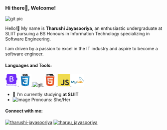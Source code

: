 <h3>Hi there👋, Welcome!</h3>

<img width="483" alt="git pic" src="https://github.com/tharuuj/tharuuj/assets/128963025/19af324c-41ec-49ce-9d4e-c4d98a228637">

Hello!👋 My name is **Tharushi Jayasooriya**, an enthusiastic undergraduate at SLIIT pursuing a BS Honours in Information Technology specializing in Software Engineering. 

I am driven by a passion to excel in the IT industry and aspire to become a software engineer.

<h4 align="left">Languages and Tools:</h4>
<p align="left"> <a href="https://getbootstrap.com" target="_blank" rel="noreferrer"> <img src="https://raw.githubusercontent.com/devicons/devicon/master/icons/bootstrap/bootstrap-plain-wordmark.svg" alt="bootstrap" width="40" height="40"/> </a> <a href="https://www.w3schools.com/css/" target="_blank" rel="noreferrer"> <img src="https://raw.githubusercontent.com/devicons/devicon/master/icons/css3/css3-original-wordmark.svg" alt="css3" width="40" height="40"/> </a> <a href="https://git-scm.com/" target="_blank" rel="noreferrer"> <img src="https://www.vectorlogo.zone/logos/git-scm/git-scm-icon.svg" alt="git" width="40" height="40"/> </a> <a href="https://www.w3.org/html/" target="_blank" rel="noreferrer"> <img src="https://raw.githubusercontent.com/devicons/devicon/master/icons/html5/html5-original-wordmark.svg" alt="html5" width="40" height="40"/> </a> <a href="https://developer.mozilla.org/en-US/docs/Web/JavaScript" target="_blank" rel="noreferrer"> <img src="https://raw.githubusercontent.com/devicons/devicon/master/icons/javascript/javascript-original.svg" alt="javascript" width="40" height="40"/> </a> <a href="https://www.mysql.com/" target="_blank" rel="noreferrer"> <img src="https://raw.githubusercontent.com/devicons/devicon/master/icons/mysql/mysql-original-wordmark.svg" alt="mysql" width="40" height="40"/> </a> </p>

- 🌱 I’m currently studying **at SLIIT**
-  ![image](https://github.com/tharuuj/tharuuj/assets/128963025/f4d771ad-8eda-4cac-af33-bc7ac35984c8)
   Pronouns: She/Her

<h4 align="left">Connect with me:</h4>
<p align="left">
<a href="https://linkedin.com/in/tharushi-jayasooriya" target="blank"><img align="center" src="https://raw.githubusercontent.com/rahuldkjain/github-profile-readme-generator/master/src/images/icons/Social/linked-in-alt.svg" alt="tharushi-jayasooriya" height="30" width="40" /></a>
<a href="https://instagram.com/tharuu_jayasooriya" target="blank"><img align="center" src="https://raw.githubusercontent.com/rahuldkjain/github-profile-readme-generator/master/src/images/icons/Social/instagram.svg" alt="tharuu_jayasooriya" height="30" width="40" /></a>
</p>
